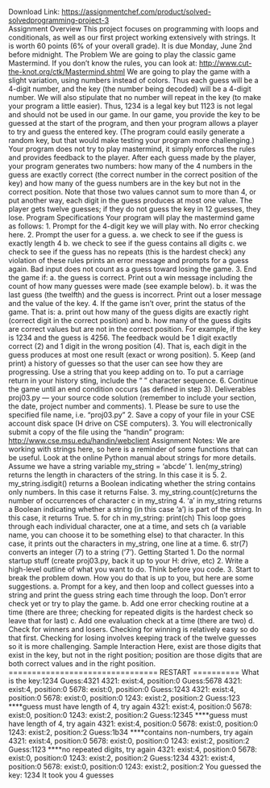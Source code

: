 Download Link: https://assignmentchef.com/product/solved-solvedprogramming-project-3
<br>
Assignment Overview This project focuses on programming with loops and conditionals, as well as our first project working extensively with strings. It is worth 60 points (6% of your overall grade). It is due Monday, June 2nd before midnight. The Problem We are going to play the classic game Mastermind. If you don’t know the rules, you can look at: http://www.cut-the-knot.org/ctk/Mastermind.shtml We are going to play the game with a slight variation, using numbers instead of colors. Thus each guess will be a 4-digit number, and the key (the number being decoded) will be a 4-digit number. We will also stipulate that no number will repeat in the key (to make your program a little easier). Thus, 1234 is a legal key but 1123 is not legal and should not be used in our game. In our game, you provide the key to be guessed at the start of the program, and then your program allows a player to try and guess the entered key. (The program could easily generate a random key, but that would make testing your program more challenging.) Your program does not try to play mastermind, it simply enforces the rules and provides feedback to the player. After each guess made by the player, your program generates two numbers: how many of the 4 numbers in the guess are exactly correct (the correct number in the correct position of the key) and how many of the guess numbers are in the key but not in the correct position. Note that those two values cannot sum to more than 4, or put another way, each digit in the guess produces at most one value. The player gets twelve guesses; if they do not guess the key in 12 guesses, they lose. Program Specifications Your program will play the mastermind game as follows: 1. Prompt for the 4-digit key we will play with. No error checking here. 2. Prompt the user for a guess. a. we check to see if the guess is exactly length 4 b. we check to see if the guess contains all digits c. we check to see if the guess has no repeats (this is the hardest check) any violation of these rules prints an error message and prompts for a guess again. Bad input does not count as a guess toward losing the game. 3. End the game if: a. the guess is correct. Print out a win message including the count of how many guesses were made (see example below). b. it was the last guess (the twelfth) and the guess is incorrect. Print out a loser message and the value of the key. 4. If the game isn’t over, print the status of the game. That is: a. print out how many of the guess digits are exactly right (correct digit in the correct position) and b. how many of the guess digits are correct values but are not in the correct position. For example, if the key is 1234 and the guess is 4256. The feedback would be 1 digit exactly correct (2) and 1 digit in the wrong position (4). That is, each digit in the guess produces at most one result (exact or wrong position). 5. Keep (and print) a history of guesses so that the user can see how they are progressing. Use a string that you keep adding on to. To put a carriage return in your history sting, include the “
” character sequence. 6. Continue the game until an end condition occurs (as defined in step 3). Deliverables proj03.py — your source code solution (remember to include your section, the date, project number and comments). 1. Please be sure to use the specified file name, i.e. “proj03.py” 2. Save a copy of your file in your CSE account disk space (H drive on CSE computers). 3. You will electronically submit a copy of the file using the “handin” program: http://www.cse.msu.edu/handin/webclient Assignment Notes: We are working with strings here, so here is a reminder of some functions that can be useful. Look at the online Python manual about strings for more details. Assume we have a string variable my_string = ‘abcde’ 1. len(my_string) returns the length in characters of the string. In this case it is 5. 2. my_string.isdigit() returns a Boolean indicating whether the string contains only numbers. In this case it returns False. 3. my_string.count(c)returns the number of occurrences of character c in my_string 4. ‘a’ in my_string returns a Boolean indicating whether a string (in this case ‘a’) is part of the string. In this case, it returns True. 5. for ch in my_string: print(ch) This loop goes through each individual character, one at a time, and sets ch (a variable name, you can choose it to be something else) to that character. In this case, it prints out the characters in my_string, one line at a time. 6. str(7) converts an integer (7) to a string (‘7’). Getting Started 1. Do the normal startup stuff (create proj03.py, back it up to your H: drive, etc) 2. Write a high-level outline of what you want to do. Think before you code. 3. Start to break the problem down. How you do that is up to you, but here are some suggestions. a. Prompt for a key, and then loop and collect guesses into a string and print the guess string each time through the loop. Don’t error check yet or try to play the game. b. Add one error checking routine at a time (there are three; checking for repeated digits is the hardest check so leave that for last) c. Add one evaluation check at a time (there are two) d. Check for winners and losers. Checking for winning is relatively easy so do that first. Checking for losing involves keeping track of the twelve guesses so it is more challenging. Sample Interaction Here, exist are those digits that exist in the key, but not in the right position; position are those digits that are both correct values and in the right position. ================================ RESTART ========== What is the key:1234 Guess:4321 4321: exist:4, position:0 Guess:5678 4321: exist:4, position:0 5678: exist:0, position:0 Guess:1243 4321: exist:4, position:0 5678: exist:0, position:0 1243: exist:2, position:2 Guess:123 ****guess must have length of 4, try again 4321: exist:4, position:0 5678: exist:0, position:0 1243: exist:2, position:2 Guess:12345 ****guess must have length of 4, try again 4321: exist:4, position:0 5678: exist:0, position:0 1243: exist:2, position:2 Guess:1b34 ****contains non-numbers, try again 4321: exist:4, position:0 5678: exist:0, position:0 1243: exist:2, position:2 Guess:1123 ****no repeated digits, try again 4321: exist:4, position:0 5678: exist:0, position:0 1243: exist:2, position:2 Guess:1234 4321: exist:4, position:0 5678: exist:0, position:0 1243: exist:2, position:2 You guessed the key: 1234 It took you 4 guesses
